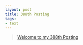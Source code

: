 ```yaml
---
layout: post
title: 388th Posting
tags: 
- text
---
```


> [Welcome to my 388th Posting](https://janghan-kor.tistory.com/1509)
